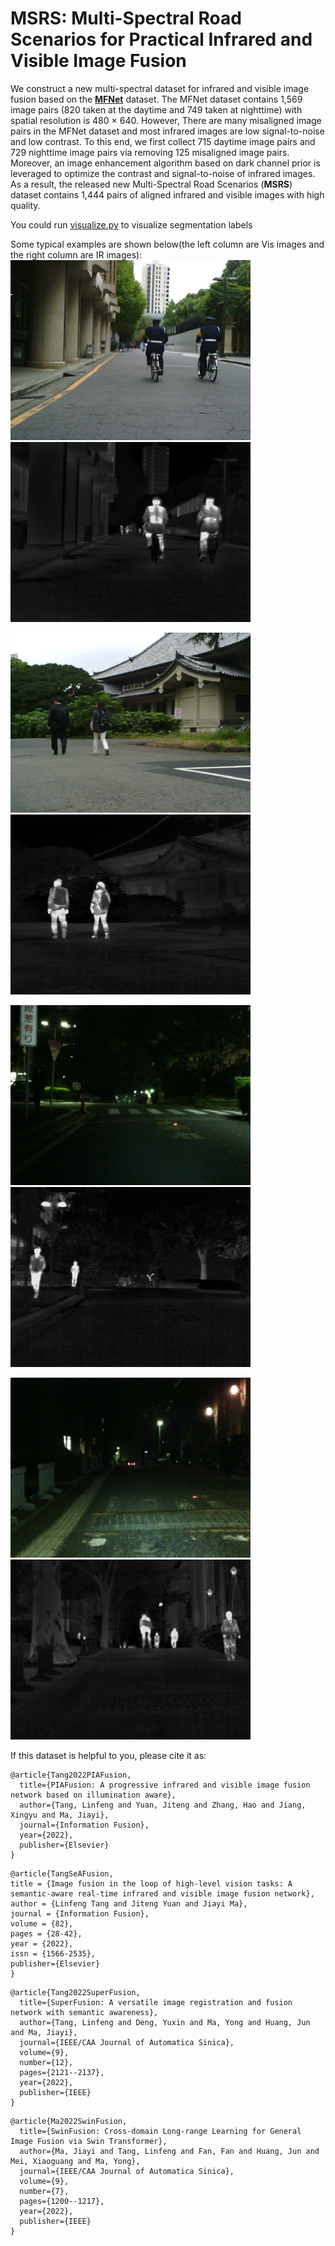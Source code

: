 # MSRS: Multi-Spectral Road Scenarios for Practical Infrared and Visible Image Fusion 

We construct a new multi-spectral dataset for infrared and visible image fusion based on the **[MFNet](https://www.mi.t.u-tokyo.ac.jp/static/projects/mil_multispectral/)** dataset. The MFNet dataset contains 1,569 image pairs (820 taken at the daytime and 749 taken at nighttime) with spatial resolution is 480 × 640. However, There are many misaligned image pairs in the MFNet dataset and most infrared images are low signal-to-noise and low contrast. To this end, we first collect 715 daytime image pairs and 729 nighttime image pairs via removing 125 misaligned image pairs. Moreover, an image enhancement algorithm based on dark channel prior is leveraged to optimize the contrast and signal-to-noise of infrared images. As a result, the released new Multi-Spectral Road Scenarios (**MSRS**) dataset contains 1,444 pairs of aligned infrared and visible images with high quality.

You could run [visualize.py](https://github.com/Linfeng-Tang/MSRS/blob/main/visualize.py) to visualize segmentation labels 

Some typical examples are shown below(the left column are Vis images and the right column are IR images):
<img  src="./test/vi/00537D.png"  width="384"  height="288.0"/>  <img  src="./test/ir/00537D.png"  width="384"  height="288.0"/>

<img  src="./train/vi/00633D.png"  width="384"  height="288.0"/>  <img  src="./train/ir/00633D.png"  width="384"  height="288.0"/>

<img  src="./train/vi/00881N.png"  width="384"  height="288.0"/>  <img  src="./train/ir/00881N.png"  width="384"  height="288.0"/>

<img  src="./train/vi/01023N.png"  width="384"  height="288.0"/>  <img  src="./train/ir/01023N.png"  width="384"  height="288.0"/>

  

If this dataset is helpful to you, please cite it as:
```
@article{Tang2022PIAFusion,
  title={PIAFusion: A progressive infrared and visible image fusion network based on illumination aware},
  author={Tang, Linfeng and Yuan, Jiteng and Zhang, Hao and Jiang, Xingyu and Ma, Jiayi},
  journal={Information Fusion},
  year={2022},
  publisher={Elsevier}
}
```

```
@article{TangSeAFusion,
title = {Image fusion in the loop of high-level vision tasks: A semantic-aware real-time infrared and visible image fusion network},
author = {Linfeng Tang and Jiteng Yuan and Jiayi Ma},
journal = {Information Fusion},
volume = {82},
pages = {28-42},
year = {2022},
issn = {1566-2535},
publisher={Elsevier}
}
```

```
@article{Tang2022SuperFusion,
  title={SuperFusion: A versatile image registration and fusion network with semantic awareness},
  author={Tang, Linfeng and Deng, Yuxin and Ma, Yong and Huang, Jun and Ma, Jiayi},
  journal={IEEE/CAA Journal of Automatica Sinica},
  volume={9},
  number={12},
  pages={2121--2137},
  year={2022},
  publisher={IEEE}
}
```
```
@article{Ma2022SwinFusion,
  title={SwinFusion: Cross-domain Long-range Learning for General Image Fusion via Swin Transformer},
  author={Ma, Jiayi and Tang, Linfeng and Fan, Fan and Huang, Jun and Mei, Xiaoguang and Ma, Yong},
  journal={IEEE/CAA Journal of Automatica Sinica},
  volume={9},
  number={7},
  pages={1200--1217},
  year={2022},
  publisher={IEEE}
}
```

